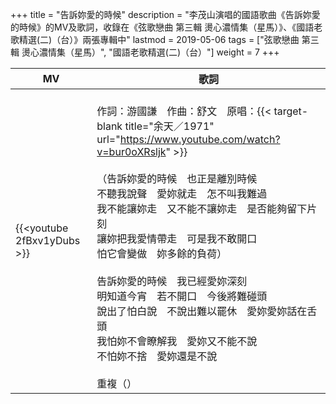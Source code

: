 +++
title = "告訴妳愛的時候"
description = "李茂山演唱的國語歌曲《告訴妳愛的時候》的MV及歌詞，收錄在《弦歌戀曲 第三輯 燙心濃情集（星馬）》、《國語老歌精選(二)（台）》兩張專輯中"
lastmod = 2019-05-06
tags = ["弦歌戀曲 第三輯 燙心濃情集（星馬）", "國語老歌精選(二)（台）"]
weight = 7
+++

MV  | 歌詞  
--------------|-------
{{<youtube 2fBxv1yDubs >}}|<br/>作詞：游國謙　作曲：舒文　原唱：{{< target-blank title="余天／1971" url="https://www.youtube.com/watch?v=bur0oXRsljk" >}}<br/><br/>（告訴妳愛的時候　也正是離別時候<br/>不聽我說聲　愛妳就走　怎不叫我難過<br/>我不能讓妳走　又不能不讓妳走　是否能夠留下片刻<br/>讓妳把我愛情帶走　可是我不敢開口<br/>怕它會變做　妳多餘的負荷）<br/><br/>告訴妳愛的時候　我已經愛妳深刻<br/>明知道今宵　若不開口　今後將難碰頭<br/>說出了怕白說　不說出難以罷休　愛妳愛妳話在舌頭<br/>我怕妳不會瞭解我　愛妳又不能不說<br/>不怕妳不捨　愛妳還是不說<br/><br/>重複（）